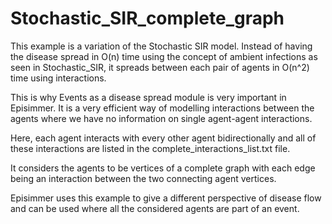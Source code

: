 # Stochastic_SIR_complete_graph
This example is a variation of the Stochastic SIR model. Instead of having the disease spread in O(n) time using the concept of ambient infections as seen in Stochastic_SIR, it spreads between each pair of agents in O(n^2) time using interactions.

This is why Events as a disease spread module is very important in Episimmer. It is a very efficient way of modelling interactions between the agents where we have no information on single agent-agent interactions.

Here, each agent interacts with every other agent bidirectionally and all of these interactions are listed in the complete_interactions_list.txt file.




It considers the agents to be vertices of a complete graph with each edge being an interaction between the two connecting agent vertices.

Episimmer uses this example to give a different perspective of disease flow and can be used where all the considered agents are part of an event.

